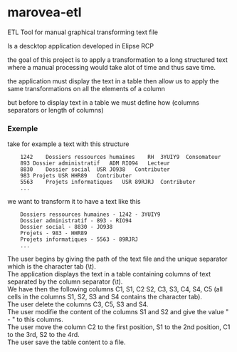 # marovea-etl
ETL Tool for manual graphical transforming text file

Is a descktop application developed in Elipse RCP

the goal of this project is to apply a transformation to a long structured text where a manual processing would take alot of time and thus save time.

the application must display the text in a table then allow us to apply the same transformations on all the elements of a column

but before to display text in a table we must define how (columns separators or length of columns)

### Exemple

take for example a text with this structure

        1242	Dossiers ressources humaines	RH	3YUIY9	Consomateur	
        893	Dossier administratif	ADM	RIO94	Lecteur		
        8830	Dossier social	USR	JO938	Contributer	 
        983	Projets	USR	HHR89	Contributer	
        5563	Projets informatiques	USR	89RJRJ	Contributer
        ...

we want to transform it to have a text like this

        Dossiers ressources humaines - 1242 - 3YUIY9 
        Dossier administratif - 893 - RIO94
        Dossier social - 8830 - JO938
        Projets	- 983 - HHR89
        Projets informatiques - 5563 - 89RJRJ
        ...

The user begins by giving the path of the text file and the unique separator which is the character tab (\t).<br />
The application displays the text in a table containing columns of text separated by the column separator (\t).<br />
We have then the following columns C1, S1, C2  S2, C3, S3, C4, S4, C5 (all cells in the columns S1, S2, S3 and S4 contains the character tab).<br />
The user delete the columns C3, C5, S3 and S4.<br />
The user modifie the content of the columns S1 and S2 and give the value " - " to this columns.<br />
The user move the column C2 to the first position, S1 to the 2nd position, C1 to the 3rd, S2 to the 4rd.<br />
The user save the table content to a file.<br />
